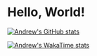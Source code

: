 # Hello, World!

[![Andrew's GitHub stats](https://github-readme-stats.vercel.app/api?username=aoliveira-eng&show_icons=true&theme=gruvbox_light)](https://github.com/anuraghazra/github-readme-stats)

[![Andrew's WakaTime stats](https://github-readme-stats.vercel.app/api/wakatime?username=aoliveira_eng&theme=gruvbox_light)](https://github.com/anuraghazra/github-readme-stats)
